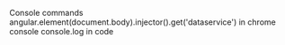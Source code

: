 Console commands
angular.element(document.body).injector().get('dataservice') in chrome console
console.log in code